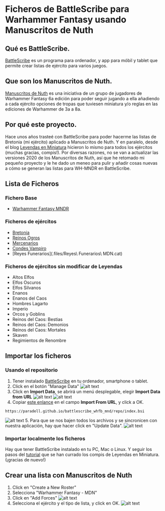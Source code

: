 # Ficheros de BattleScribe para Warhammer Fantasy usando Manuscritos de Nuth

## Qué es BattleScribe.
[BattleScribe](https://www.battlescribe.net) es un programa para ordenador, y app para móbil y tablet que permite crear listas de ejército para varios juegos. 

## Que son los Manuscritos de Nuth.
[Manuscritos de Nuth](https://www.cargad.com/index.php/manuscritos-de-nuth/) es una iniciativa de un grupo de jugadores de Warhammer Fantasy 6a edición para poder seguir jugando a ella añadiendo a cada ejército opciones de tropas que tuviesen miniatura y/o reglas en las ediciones de Warhammer de 3a a 8a. 

## Por qué este proyecto.
Hace unos años trasteé con BattleScribe para poder hacerme las listas de Bretonia (mi ejército) aplicado a Manuscritos de Nuth. Y en paralelo, desde el blog [Leyendas en Miniatura](http://www.leyendasenminiatura.com/p/recursos.html) hicieron lo mismo para todos los ejércitos (muchas gracias, compis!). Por diversas razones, no se van a actualizar las versiones 2020 de los Manuscritos de Nuth, así que he retomado mi pequeño proyecto y le he dado un meneo para pulir y añadir cosas nuevas a cómo se generan las listas para WH-MNDR en BattleScribe.

## Lista de Ficheros
### Fichero Base
* [Warhammer Fantasy MNDR](./files/Warhammer_Fantasy_MDNR.gst)

### Ficheros de ejércitos
* [Bretonia](./files/Bretonia_MDN_2020.cat)
* [Reinos Ogros](./files/Reinos_Ogros_MDN_2020.cat)
* [Mercenarios](./files/Mercenarios_MDN.cat)
* [Condes Vampiro](.files/Condes_Vampiro_MND.cat)
* [Reyes Funerarios](.files/Reyes\ Funerarios\ MDN.cat)

### Ficheros de ejércitos sin modificar de Leyendas
* Altos Elfos
* Elfos Oscuros
* Elfos Silvanos
* Enanos
* Enanos del Caos
* Hombres Lagarto
* Imperio
* Orcos y Goblins
* Reinos del Caos: Bestias
* Reinos del Caos: Demonios
* Reinos del Caos: Mortales
* Skaven
* Regimientos de Renombre

## Importar los ficheros
### Usando el repositorio
1. Tener instalado [BattleScribe](https://battlescribe.net/?tab=downloads) en tu ordenador, smartphone o tablet.
2. Click en el botón "Manage Data"
![alt text][manage_data]
3. Click en **Import Data**, se abrirá un menú desplegable, elegir **Import Data from URL**
![alt text][import_data]
![alt text][import_data_url]
4. Copiar [este enlance](./repo/index.bsi) en el campo **Import From URL**, y click a OK.
```
https://paradell.github.io/battlescribe_whfb_mnd/repo/index.bsi
```
![alt text][import_from_url]
5. Para que se nos bajen todos los archivos y se sincronicen con nuestra aplicación, hay que hacer click en "Update Data".
![alt text][update_data]

### Importar localmente los ficheros
Hay que tener BattleScribe instalado en tu PC, Mac o Linux. Y seguir los pasos del [tutorial](http://www.leyendasenminiatura.com/2018/02/recursos-tutorial-battlescribe-mdnr.html) que se han currado los compis de Leyendas en Miniatura. (¡gracias de nuevo!)

## Crear una lista con Manuscritos de Nuth
1. Click en "Create a New Roster"
2. Selecciona "Warhammer Fantasy - MDN"
3. Click en "Add Forces"
![alt text][new_roster]
4. Selecciona el ejército y el tipo de lista, y click en OK.
![alt text][select_army]

[manage_data]: ./images/BS_manage_data.png "Botón Manage DAta"
[import_data]: ./images/BS_import_data.png "Menu Import Data"
[import_data_url]: ./images/BS_import_data_url.png "Menu Import Data From URL"
[import_from_url]: ./images/BS_import_from_url.png "Menu Import From URL"
[update_data]: ./images/BS_update_data.png "Menu Update Data"
[new_roster]: ./images/BS_new_roster.png "Menu New Roster"
[select_army]: ./images/BS_select_army.png "Menu Select Army"

